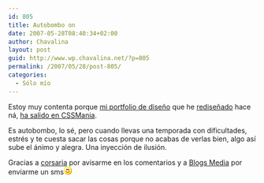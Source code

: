```yaml
---
id: 805
title: Autobombo on
date: 2007-05-28T08:40:34+02:00
author: Chavalina
layout: post
guid: http://www.wp.chavalina.net/?p=805
permalink: /2007/05/28/post-805/
categories:
  - Sólo mío
---
```

Estoy muy contenta porque [mi portfolio de diseño](http://www.inmabermejo.com/) que he <a href="http://chavalina.net/comentar.php?idpost=796" target="_blank">rediseñado</a> hace ná, <a href="http://cssmania.com/galleries/2007/05/28/inma-bermejo.php" target="_blank">ha salido en CSSMania</a>. 

Es autobombo, lo sé, pero cuando llevas una temporada con dificultades, estrés y te cuesta sacar las cosas porque no acabas de verlas bien, algo así sube el ánimo y alegra. Una inyección de ilusión.

Gracias a <a href="http://www.corsariablog.info/" target="_blank">corsaria</a> por avisarme en los comentarios y a <a href="http://blogsmedia.com/" target="_blank">Blogs Media</a> por enviarme un sms![emo](/imagenes/emoticonos/sonrisa.gif)